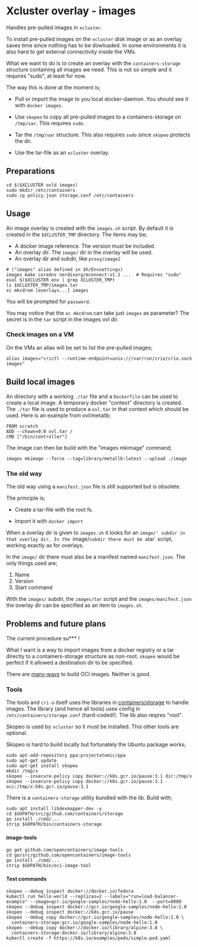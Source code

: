 Xcluster overlay - images
=========================

Handles pre-pulled images in `xcluster`.

To install pre-pulled images on the `xcluster` disk image or as an
overlay saves time since nothing has to be dowloaded. In some
environments it is also hard to get external connectivity inside the
VMs.

What we want to do is to create an overlay with the
`containers-storage` structure containing all images we need. This is
not so simple and it requires "sudo", at least for now.

The way this is done at the moment is;

 * Pull or import the image to you local docker-daemon. You should see
   it with `docker images`.

 * Use `skopeo` to copy all pre-pulled images to a containers-storage
   on `/tmp/var`. This requires `sudo`.

 * Tar the `/tmp/var` structure. This also requires `sudo` since
   `skopeo` protects the dir.

 * Use the tar-file as an `xcluster` overlay.


## Preparations

```
cd $($XCLUSTER ovld images)
sudo mkdir /etc/containers
sudo cp policy.json storage.conf /etc/containers
```

## Usage

An image overlay is created with the `images.sh` script. By default it
is created in the `$XCLUSTER_TMP` directory. The items may be;

 * A docker image reference. The version must be included.
 * An overlay dir. The `image/` dir in the overlay will be used.
 * An overlay dir and subdir, like `proxy/image2`

```
# ("images" alias defined in $h/Envsettings)
images make coredns nordixorg/mconnect:v1.2 ...  # Requires "sudo"
eval $($XCLUSTER env | grep XCLUSTER_TMP)
ls $XCLUSTER_TMP/images.tar
xc mkcdrom [overlays...] images
```

You will be prompted for `password`.

You may notice that the `xc mkcdrom` can take just `images` as
parameter? The secret is in the `tar` script in the images ovl dir.

### Check images on a VM

On the VMs an alias will be set to list the pre-pulled images;

```
alias images="crictl --runtime-endpoint=unix:///var/run/crio/crio.sock images"
```


## Build local images

An directory with a working `./tar` file and a `Dockerfile` can be
used to create a local image. A temporary docker "context" directory
is created. The `./tar` file is used to produce a `ovl.tar` in that
context which should be used. Here is an example from ovl/metallb;

```
FROM scratch
ADD --chown=0:0 ovl.tar /
CMD ["/bin/controller"]
```

The image can then be build with the "images mkimage" command;

```
images mkimage --force --tag=library/metallb:latest --upload ./image
```

### The old way

The old way using a `manifest.json` file is still supported but is
obsolete.

The principle is;

 * Create a tar-file with the root fs.

 * Import it with `docker import`

When a overlay dir is given to `images.sh` it looks for an `image/'
subdir in that overlay dir. In the `image/` subdir there must be a
`tar` script, working exactly as for overlays.

In the `image/` dir there must also be a manifest named
`manifest.json`. The only things used are;

 1. Name
 2. Version
 3. Start command

With the `images/` subdir, the `images/tar` script and the
`images/manifest.json` the overlay dir can be specified as an item to
`images.sh`.



## Problems and future plans

The current procedure su*** !

What I want is a way to import images from a docker registry or a tar
directly to a containers-storage structure as non-root. `skopeo` would
be perfect if it allowed a destination dir to be specified.

There are
[many-ways](https://www.projectatomic.io/blog/2018/03/the-many-ways-to-build-oci-images/)
to build OCI images. Neither is good.


### Tools

The tools and `cri-o` itself uses the libraries in
[containers/storage](https://github.com/containers/storage) to handle
images. The library (and hence all tools) uses config in
`/etc/containers/storage.conf` (hard-coded!). The lib also reqires
"root".

Skopeo is used by `xcluster` so it must be installed. This other tools are
optional.

Skopeo is hard to build locally but fortunately the Ubuntu package
works;

```
sudo apt-add-repository ppa:projectatomic/ppa
sudo apt-get update
sudo apt-get install skopeo
mkdir /tmp/x
skopeo --insecure-policy copy docker://k8s.gcr.io/pause:3.1 dir:/tmp/x
skopeo --insecure-policy copy docker://k8s.gcr.io/pause:3.1 oci:/tmp/x:k8s.gcr.io/pause:3.1
```

There is a `containers-storage` utility bundled with the lib.  Build
with;

```
sudo apt install libdevmapper-dev -y
cd $GOPATH/src/github.com/containers/storage
go install ./cmd/...
strip $GOPATH/bin/containers-storage
```

#### image-tools

```
go get github.com/opencontainers/image-tools
cd go/src/github.com/opencontainers/image-tools
go install ./cmd/...
strip $GOPATH/bin/oci-image-tool
```

#### Test commands

```
skopeo --debug inspect docker://docker.io/fedora
kubectl run hello-world --replicas=2 --labels="run=load-balancer-example" --image=gcr.io/google-samples/node-hello:1.0  --port=8080
skopeo --debug inspect docker://gcr.io/google-samples/node-hello:1.0
skopeo --debug inspect docker://k8s.gcr.io/pause
skopeo --debug copy docker://gcr.io/google-samples/node-hello:1.0 \
  containers-storage:gcr.io/google-samples/node-hello:1.0
skopeo --debug copy docker://docker.io/library/alpine:3.8 \
  containers-storage:docker.io/library/alpine:3.8
kubectl create -f https://k8s.io/examples/pods/simple-pod.yaml
```
